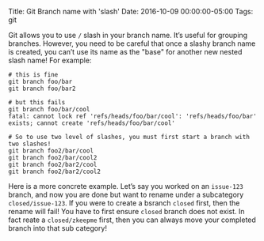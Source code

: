Title: Git Branch name with 'slash'
Date: 2016-10-09 00:00:00-05:00
Tags: git



Git allows you to use `/` slash in your branch name. It’s useful for
grouping branches. However, you need to be careful that once a slashy
branch name is created, you can’t use its name as the "base" for another
new nested slash name! For example:

    # this is fine
    git branch foo/bar
    git branch foo/bar2

    # but this fails
    git branch foo/bar/cool
    fatal: cannot lock ref 'refs/heads/foo/bar/cool': 'refs/heads/foo/bar' exists; cannot create 'refs/heads/foo/bar/cool'

    # So to use two level of slashes, you must first start a branch with two slashes!
    git branch foo2/bar/cool
    git branch foo2/bar/cool2
    git branch foo2/bar2/cool
    git branch foo2/bar2/cool2

Here is a more concrete example. Let’s say you worked on an `issue-123`
branch, and now you are done but want to rename under a subcategory
`closed/issue-123`. If you were to create a bsranch `closed` first, then
the rename will fail! You have to first ensure `closed` branch does not
exist. In fact reate a `closed/zkeepme` first, then you can always move
your completed branch into that sub category!

